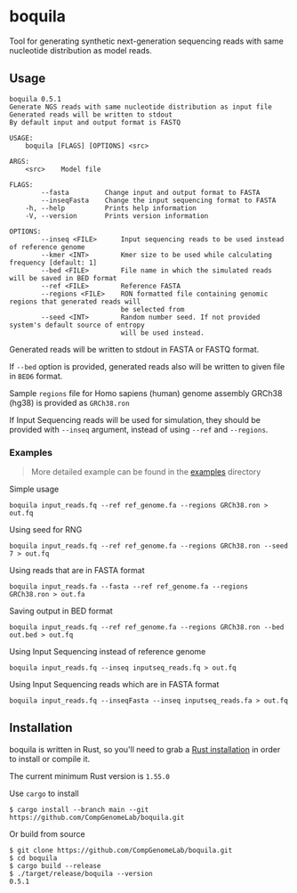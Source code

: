 # boquila

Tool for generating synthetic next-generation sequencing reads with same nucleotide distribution as model reads.

## Usage

```
boquila 0.5.1
Generate NGS reads with same nucleotide distribution as input file
Generated reads will be written to stdout
By default input and output format is FASTQ

USAGE:
    boquila [FLAGS] [OPTIONS] <src>

ARGS:
    <src>    Model file

FLAGS:
        --fasta         Change input and output format to FASTA
        --inseqFasta    Change the input sequencing format to FASTA
    -h, --help          Prints help information
    -V, --version       Prints version information

OPTIONS:
        --inseq <FILE>      Input sequencing reads to be used instead of reference genome
        --kmer <INT>        Kmer size to be used while calculating frequency [default: 1]
        --bed <FILE>        File name in which the simulated reads will be saved in BED format
        --ref <FILE>        Reference FASTA
        --regions <FILE>    RON formatted file containing genomic regions that generated reads will
                            be selected from
        --seed <INT>        Random number seed. If not provided system's default source of entropy
                            will be used instead.
```

Generated reads will be written to stdout in FASTA or FASTQ format.

If `--bed` option is provided, generated reads also will be written to given file in `BED6` format.

Sample `regions` file for Homo sapiens (human) genome assembly GRCh38 (hg38) is provided as `GRCh38.ron`

If Input Sequencing reads will be used for simulation, they should be provided with `--inseq` argument, instead of using `--ref` and `--regions`.

### Examples

> More detailed example can be found in the [examples](examples/README.md) directory

Simple usage
```
boquila input_reads.fq --ref ref_genome.fa --regions GRCh38.ron > out.fq
```

Using seed for RNG
```
boquila input_reads.fq --ref ref_genome.fa --regions GRCh38.ron --seed 7 > out.fq
```

Using reads that are in FASTA format
```
boquila input_reads.fa --fasta --ref ref_genome.fa --regions GRCh38.ron > out.fa
```

Saving output in BED format
```
boquila input_reads.fq --ref ref_genome.fa --regions GRCh38.ron --bed out.bed > out.fq
```

Using Input Sequencing instead of reference genome
```
boquila input_reads.fq --inseq inputseq_reads.fq > out.fq
```

Using Input Sequencing reads which are in FASTA format
```
boquila input_reads.fq --inseqFasta --inseq inputseq_reads.fa > out.fq
```

## Installation

boquila is written in Rust, so you'll need to grab a [Rust installation](https://www.rust-lang.org/) in order to install or compile it.

The current minimum Rust version is `1.55.0`

Use `cargo` to install

```
$ cargo install --branch main --git https://github.com/CompGenomeLab/boquila.git
```

Or build from source

```
$ git clone https://github.com/CompGenomeLab/boquila.git
$ cd boquila
$ cargo build --release
$ ./target/release/boquila --version
0.5.1
```